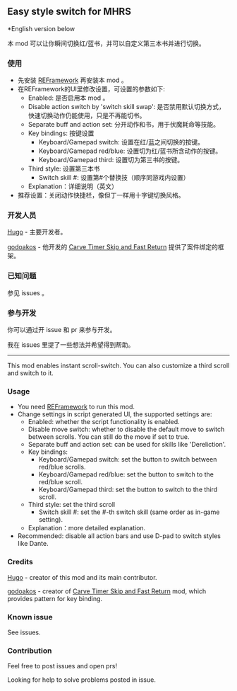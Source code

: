 ## Easy style switch for MHRS

*English version below

本 mod 可以让你瞬间切换红/蓝书，并可以自定义第三本书并进行切换。

### 使用
- 先安装 [REFramework](https://www.nexusmods.com/monsterhunterrise/mods/26) 再安装本 mod 。
- 在REFramework的UI里修改设置，可设置的参数如下:
  - Enabled: 是否启用本 mod 。
  - Disable action switch by 'switch skill swap': 是否禁用默认切换方式，快速切换动作仍能使用，只是不再能切书。
  - Separate buff and action set: 分开动作和书，用于伏魔耗命等技能。
  - Key bindings: 按键设置
    - Keyboard/Gamepad switch: 设置在红/蓝之间切换的按键。
    - Keyboard/Gamepad red/blue: 设置切为红/蓝书所含动作的按键。
    - Keyboard/Gamepad third: 设置切为第三书的按键。
  - Third style: 设置第三本书
    - Switch skill #: 设置第#个替换技（顺序同游戏内设置）
  - Explanation：详细说明（英文）
- 推荐设置：关闭动作快捷栏，像但丁一样用十字键切换风格。

### 开发人员

[Hugo](https://github.com/DerKleineLi) - 主要开发者。

[godoakos](https://www.nexusmods.com/monsterhunterrise/users/453968) - 他开发的 [Carve Timer Skip and Fast Return](https://www.nexusmods.com/monsterhunterrise/mods/62) 提供了案件绑定的框架。

### 已知问题

参见 issues 。

### 参与开发

你可以通过开 issue 和 pr 来参与开发。

我在 issues 里提了一些想法并希望得到帮助。

---

This mod enables instant scroll-switch. You can also customize a third scroll and switch to it.

### Usage
- You need [REFramework](https://www.nexusmods.com/monsterhunterrise/mods/26) to run this mod.
- Change settings in script generated UI, the supported settings are:
  - Enabled: whether the script functionality is enabled.
  - Disable move switch: whether to disable the default move to switch between scrolls. You can still do the move if set to true.
  - Separate buff and action set: can be used for skills like 'Dereliction'.
  - Key bindings: 
    - Keyboard/Gamepad switch: set the button to switch between red/blue scrolls.
    - Keyboard/Gamepad red/blue: set the button to switch to the red/blue scroll.
    - Keyboard/Gamepad third: set the button to switch to the third scroll.
  - Third style: set the third scroll
    - Switch skill #: set the #-th switch skill (same order as in-game setting).
  - Explanation：more detailed explanation.
- Recommended: disable all action bars and use D-pad to switch styles like Dante.

### Credits

[Hugo](https://github.com/DerKleineLi) - creator of this mod and its main contributor.

[godoakos](https://www.nexusmods.com/monsterhunterrise/users/453968) - creator of [Carve Timer Skip and Fast Return](https://www.nexusmods.com/monsterhunterrise/mods/62) mod, which provides pattern for key binding.

### Known issue

See issues.

### Contribution

Feel free to post issues and open prs!

Looking for help to solve problems posted in issue.